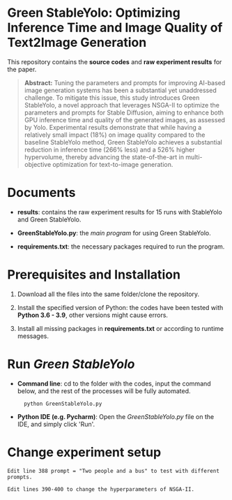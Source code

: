 # Green StableYolo: Optimizing Inference Time and Image Quality of Text2Image Generation

This repository contains the **source codes** and **raw experiment results** for the paper.

>**Abstract:** Tuning the parameters and prompts for improving AI-based image generation systems has been a substantial yet unaddressed challenge. To mitigate this issue, this study introduces Green StableYolo, a novel approach that leverages NSGA-II to optimize the parameters and prompts for Stable Diffusion, aiming to enhance both GPU inference time and quality of the generated images, as assessed by Yolo. Experimental results demonstrate that while having a relatively small impact (18%) on image quality compared to the baseline StableYolo method, Green StableYolo achieves a substantial reduction in inference time (266% less) and a 526% higher hypervolume, thereby advancing the state-of-the-art in multi-objective optimization for text-to-image generation.

# Documents
- **results**:
contains the raw experiment results for 15 runs with StableYolo and Green StableYolo.

- **GreenStableYolo.py**: 
the *main program* for using Green StableYolo.

- **requirements.txt**:
the necessary packages required to run the program.

# Prerequisites and Installation
1. Download all the files into the same folder/clone the repository.

2. Install the specified version of Python:
the codes have been tested with **Python 3.6 - 3.9**, other versions might cause errors.

3. Install all missing packages in **requirements.txt** or according to runtime messages.

# Run *Green StableYolo*

- **Command line**: cd to the folder with the codes, input the command below, and the rest of the processes will be fully automated.

        python GreenStableYolo.py
        
- **Python IDE (e.g. Pycharm)**: Open the *GreenStableYolo.py* file on the IDE, and simply click 'Run'.

# Change experiment setup

    Edit line 388 prompt = "Two people and a bus" to test with different prompts.

    Edit lines 390-400 to change the hyperparameters of NSGA-II.